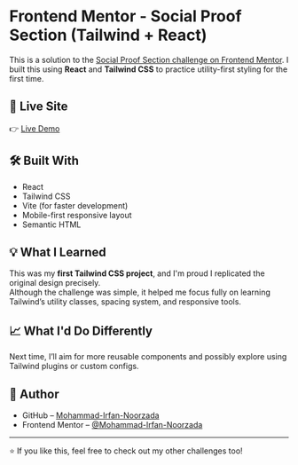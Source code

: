 # Frontend Mentor - Social Proof Section (Tailwind + React)

This is a solution to the [Social Proof Section challenge on Frontend Mentor](https://www.frontendmentor.io/challenges/social-proof-section-6e0qTv_bA). I built this using **React** and **Tailwind CSS** to practice utility-first styling for the first time.

## 🚀 Live Site

👉 [Live Demo](https:/Mohammad-Irfan-Noorzada.github.io/social-proof-section-master)

## 🛠️ Built With

- React
- Tailwind CSS
- Vite (for faster development)
- Mobile-first responsive layout
- Semantic HTML

## 💡 What I Learned

This was my **first Tailwind CSS project**, and I'm proud I replicated the original design precisely.  
Although the challenge was simple, it helped me focus fully on learning Tailwind’s utility classes, spacing system, and responsive tools.

## 📈 What I'd Do Differently

Next time, I’ll aim for more reusable components and possibly explore using Tailwind plugins or custom configs.

## 📌 Author

- GitHub – [Mohammad-Irfan-Noorzada](https://github.com/Mohammad-Irfan-Noorzada)
- Frontend Mentor – [@Mohammad-Irfan-Noorzada](https://www.frontendmentor.io/profile/Mohammad-Irfan-Noorzada)

---

⭐ If you like this, feel free to check out my other challenges too!
